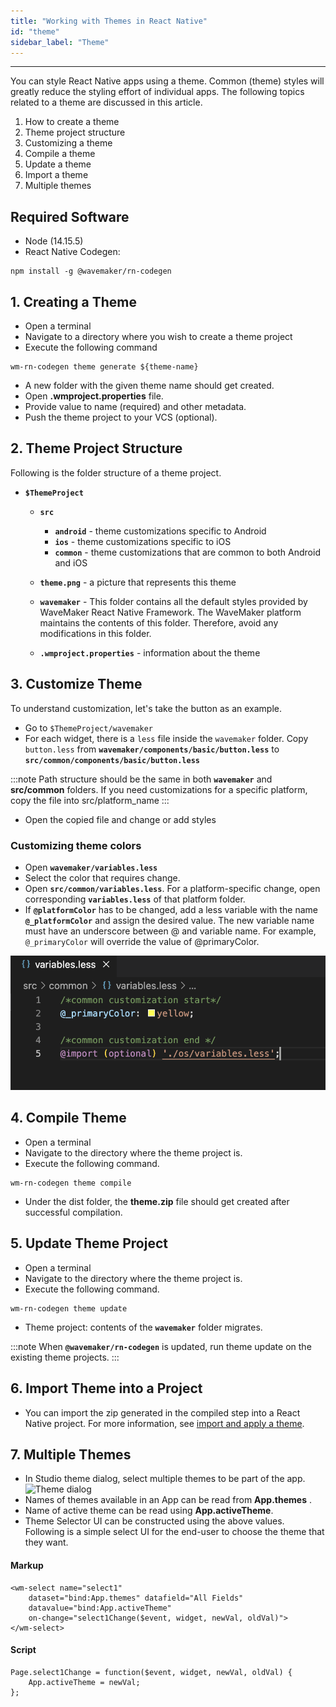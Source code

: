 ```yaml
---
title: "Working with Themes in React Native"
id: "theme"
sidebar_label: "Theme"
---
```

---

You can style React Native apps using a theme. Common (theme) styles will greatly reduce the styling effort of individual apps. The following topics related to a theme are discussed in this article.

1. How to create a theme
2. Theme project structure
3. Customizing a theme
4. Compile a theme
5. Update a theme
6. Import a theme
7. Multiple themes

## Required Software

- Node (14.15.5)
- React Native Codegen:

```shell
npm install -g @wavemaker/rn-codegen
```

## 1. Creating a Theme

- Open a terminal
- Navigate to a directory where you wish to create a theme project
- Execute the following command

```
wm-rn-codegen theme generate ${theme-name}
```
- A new folder with the given theme name should get created.
- Open **.wmproject.properties** file.
- Provide value to name (required) and other metadata.
- Push the theme project to your VCS (optional).

## 2. Theme Project Structure

Following is the folder structure of a theme project.

- **`$ThemeProject`**
    - **`src`**
        - **`android`** - theme customizations specific to Android
        - **`ios`**  - theme customizations specific to iOS
        - **`common`** - theme customizations that are common to both Android and iOS
    - **`theme.png`** - a picture that represents this theme
    - **`wavemaker`** - This folder contains all the default styles provided by WaveMaker React Native Framework. The WaveMaker platform maintains the contents of this folder. Therefore, avoid any modifications in this folder.

    - **`.wmproject.properties`** - information about the theme

## 3. Customize Theme

To understand customization, let's take the button as an example.

- Go to `$ThemeProject/wavemaker`
- For each widget, there is a `less` file inside the `wavemaker` folder. Copy `button.less` from **`wavemaker/components/basic/button.less`** to **`src/common/components/basic/button.less`** 

:::note
Path structure should be the same in both **`wavemaker`** and **src/common** folders. If you need customizations for a specific platform, copy the file into src/platform_name
:::

- Open the copied file and change or add styles

### Customizing theme colors

- Open **`wavemaker/variables.less`**
- Select the color that requires change.
- Open **`src/common/variables.less`**. For a platform-specific change, open corresponding **`variables.less`** of that platform folder.
- If **`@platformColor`** has to be changed, add a less variable with the name **`@_platformColor`** and assign the desired value. The new variable name must have an underscore between @ and variable name. For example, `@_primaryColor` will override the value of @primaryColor.

![](/learn/assets/rn_theme_variables.png)

## 4. Compile Theme

- Open a terminal
- Navigate to the directory where the theme project is.
- Execute the following command.

```
wm-rn-codegen theme compile
```

- Under the dist folder, the **theme.zip** file should get created after successful compilation.

## 5. Update Theme Project

- Open a terminal
- Navigate to the directory where the theme project is.
- Execute the following command.

```
wm-rn-codegen theme update
```

- Theme project: contents of the **`wavemaker`** folder migrates. 

:::note
When **`@wavemaker/rn-codegen`** is updated, run theme update on the existing theme projects.
:::

## 6. Import Theme into a Project

- You can import the zip generated in the compiled step into a React Native project. For more information, see [import and apply a theme](/learn/app-development/ui-design/themes#import-theme).

## 7. Multiple Themes

- In Studio theme dialog, select multiple themes to be part of the app.
![Theme dialog](/learn/assets/react-native/theme/theme-dialog.png)
- Names of themes available in an App can be read from **App.themes** .
- Name of active theme can be read using **App.activeTheme**.
- Theme Selector UI can be constructed using the above values. Following is a simple select UI for the end-user to choose the theme that they want.
#### Markup
```
<wm-select name="select1" 
    dataset="bind:App.themes" datafield="All Fields" 
    datavalue="bind:App.activeTheme" 
    on-change="select1Change($event, widget, newVal, oldVal)">
</wm-select>
```
#### Script
```
Page.select1Change = function($event, widget, newVal, oldVal) {
    App.activeTheme = newVal;
};
```

